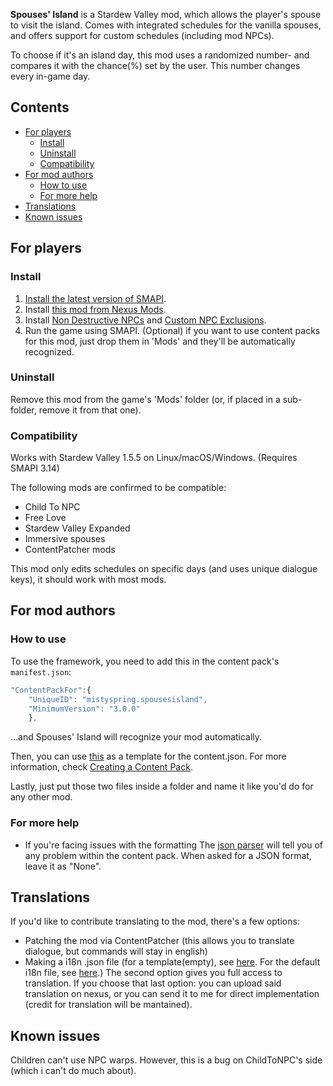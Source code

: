 **Spouses' Island** is a Stardew Valley mod, which allows the player's spouse to visit the island. Comes with integrated schedules for the vanilla spouses, and offers support for custom schedules (including mod NPCs).

To choose if it's an island day, this mod uses a randomized number- and compares it with the chance(%) set by the user. This number changes every in-game day.

## Contents
* [For players](#for-players)
  * [Install](#install)
  * [Uninstall](#uninstall)
  * [Compatibility](#compatibility)
* [For mod authors](#for-mod-authors)
  * [How to use](#how-to-use)
  * [For more help](#for-more-help)
* [Translations](#translations)
* [Known issues](#known-issues)

## For players
### Install
1. [Install the latest version of SMAPI](https://smapi.io/).
2. Install [this mod from Nexus Mods](https://www.nexusmods.com/stardewvalley/mods/11037).
3. Install [Non Destructive NPCs](https://www.nexusmods.com/stardewvalley/mods/5176) and [Custom NPC Exclusions](https://www.nexusmods.com/stardewvalley/mods/7089).
4. Run the game using SMAPI.
(Optional) if you want to use content packs for this mod, just drop them in 'Mods' and they'll be automatically recognized.

### Uninstall
Remove this mod from the game's 'Mods' folder (or, if placed in a sub-folder, remove it from that one).

### Compatibility
Works with Stardew Valley 1.5.5 on Linux/macOS/Windows. (Requires SMAPI 3.14)

The following mods are confirmed to be compatible:
* Child To NPC
* Free Love
* Stardew Valley Expanded
* Immersive spouses
* ContentPatcher mods

This mod only edits schedules on specific days (and uses unique dialogue keys), it should work with most mods.

## For mod authors
### How to use
To use the framework, you need to add this in the content pack's `manifest.json`:
```js
"ContentPackFor":{
	"UniqueID": "mistyspring.spousesisland", 
	"MinimumVersion": "3.0.0" 
	},
```
...and Spouses' Island will recognize your mod automatically.

Then, you can use [this](https://github.com/misty-spring/SpousesIsland/blob/main/content_template.json) as a template for the content.json. For more information, check [Creating a Content Pack](https://github.com/misty-spring/SpousesIsland/blob/main/creating-content-pack.md).

Lastly, just put those two files inside a folder and name it like you'd do for any other mod.

### For more help

* If you're facing issues with the formatting
The [json parser](https://smapi.io/json) will tell you of any problem within the content pack. When asked for a JSON format, leave it as "None".

## Translations
If you'd like to contribute translating to the mod, there's a few options:
* Patching the mod via ContentPatcher (this allows you to translate dialogue, but commands will stay in english)
* Making a i18n .json file (for a template(empty), see [here](https://github.com/misty-spring/SpousesIsland/blob/main/i18n_template.json). For the default i18n file, see [here](https://github.com/misty-spring/SpousesIsland/blob/main/SpousesIsland/i18n/default.json).)
The second option gives you full access to translation. If you choose that last option: you can upload said translation on nexus, or you can send it to me for direct implementation (credit for translation will be mantained).
## Known issues
Children can't use NPC warps. However, this is a bug on ChildToNPC's side (which i can't do much about).
